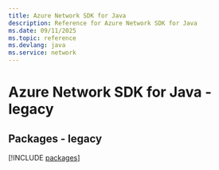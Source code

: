 ```yaml
---
title: Azure Network SDK for Java
description: Reference for Azure Network SDK for Java
ms.date: 09/11/2025
ms.topic: reference
ms.devlang: java
ms.service: network
---
```

# Azure Network SDK for Java - legacy
## Packages - legacy
[!INCLUDE [packages](network-index.md)]
